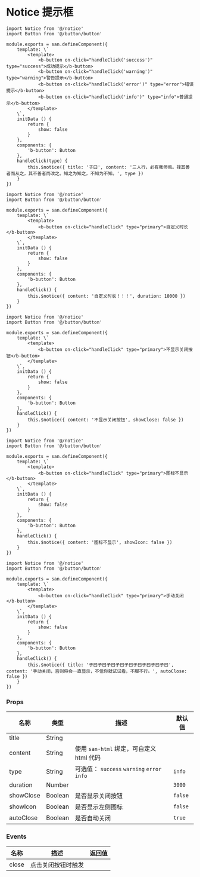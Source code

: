 # Notice 提示框

```san 基础用法
import Notice from '@/notice'
import Button from '@/button/button'

module.exports = san.defineComponent({
    template: \`
        <template>
            <b-button on-click="handleClick('success')" type="success">成功提示</b-button>
            <b-button on-click="handleClick('warning')" type="warning">警告提示</b-button>
            <b-button on-click="handleClick('error')" type="error">错误提示</b-button>
            <b-button on-click="handleClick('info')" type="info">普通提示</b-button>
        </template>
    \`,
    initData () {
        return {
            show: false
        }
    },
    components: {
        'b-button': Button
    },
    handleClick(type) {
        this.$notice({ title: '子曰', content: '三人行，必有我师焉。择其善者而从之，其不善者而改之。知之为知之，不知为不知。', type })
    }
})
```

```san 自定义时长
import Notice from '@/notice'
import Button from '@/button/button'

module.exports = san.defineComponent({
    template: \`
        <template>
            <b-button on-click="handleClick" type="primary">自定义时长</b-button>
        </template>
    \`,
    initData () {
        return {
            show: false
        }
    },
    components: {
        'b-button': Button
    },
    handleClick() {
        this.$notice({ content: '自定义时长！！！', duration: 10000 })
    }
})
```

```san 关闭按钮
import Notice from '@/notice'
import Button from '@/button/button'

module.exports = san.defineComponent({
    template: \`
        <template>
            <b-button on-click="handleClick" type="primary">不显示关闭按钮</b-button>
        </template>
    \`,
    initData () {
        return {
            show: false
        }
    },
    components: {
        'b-button': Button
    },
    handleClick() {
        this.$notice({ content: '不显示关闭按钮', showClose: false })
    }
})
```

```san 图标显示
import Notice from '@/notice'
import Button from '@/button/button'

module.exports = san.defineComponent({
    template: \`
        <template>
            <b-button on-click="handleClick" type="primary">图标不显示</b-button>
        </template>
    \`,
    initData () {
        return {
            show: false
        }
    },
    components: {
        'b-button': Button
    },
    handleClick() {
        this.$notice({ content: '图标不显示', showIcon: false })
    }
})
```

```san 手动关闭
import Notice from '@/notice'
import Button from '@/button/button'

module.exports = san.defineComponent({
    template: \`
        <template>
            <b-button on-click="handleClick" type="primary">手动关闭</b-button>
        </template>
    \`,
    initData () {
        return {
            show: false
        }
    },
    components: {
        'b-button': Button
    },
    handleClick() {
        this.$notice({ title: '子曰子曰子曰子曰子曰子曰子曰子曰子曰', content: '手动关闭，否则将会一直显示，不信你就试试看，不服不行。', autoClose: false })
    }
})
```

### Props

| 名称 | 类型 | 描述 | 默认值 |
| --- | --- | --- | --- |
| title | String |
| content | String | 使用 `san-html` 绑定，可自定义 html 代码 |
| type | String | 可选值： `success` `warning` `error` `info` | `info` |
| duration | Number |  | `3000` |
| showClose | Boolean | 是否显示关闭按钮 | `false` |
| showIcon | Boolean | 是否显示左侧图标 | `false` |
| autoClose | Boolean | 是否自动关闭 | `true` |

### Events

| 名称 |描述 | 返回值 |
| --- |  --- | --- |
| close	 | 点击关闭按钮时触发 | 